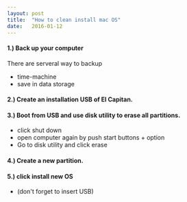 ```yaml
---
layout: post
title:  "How to clean install mac OS"
date:   2016-01-12
---
```


#### 1.) Back up your computer

There are serveral way to backup

- time-machine
- save in data storage

#### 2.) Create an installation USB of El Capitan.

#### 3.) Boot from USB and use disk utility to erase all partitions.

- click shut down
- open computer again by push start buttons + option
- Go to disk utility and click erase

#### 4.) Create a new partition.

#### 5.) click install new OS

- (don't forget to insert USB)
<img src="{{ '/assets/img/clean.jpg' | prepend: site.baseurl }}" alt="">
